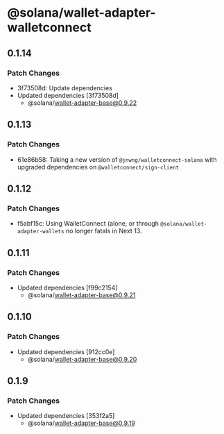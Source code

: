 # @solana/wallet-adapter-walletconnect

## 0.1.14

### Patch Changes

-   3f73508d: Update dependencies
-   Updated dependencies [3f73508d]
    -   @solana/wallet-adapter-base@0.9.22

## 0.1.13

### Patch Changes

-   61e86b58: Taking a new version of `@jnwng/walletconnect-solana` with upgraded dependencies on `@walletconnect/sign-client`

## 0.1.12

### Patch Changes

-   f5abf15c: Using WalletConnect (alone, or through `@solana/wallet-adapter-wallets` no longer fatals in Next 13.

## 0.1.11

### Patch Changes

-   Updated dependencies [f99c2154]
    -   @solana/wallet-adapter-base@0.9.21

## 0.1.10

### Patch Changes

-   Updated dependencies [912cc0e]
    -   @solana/wallet-adapter-base@0.9.20

## 0.1.9

### Patch Changes

-   Updated dependencies [353f2a5]
    -   @solana/wallet-adapter-base@0.9.19
